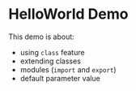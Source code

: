 HelloWorld Demo
===============

This demo is about:
 - using `class` feature
 - extending classes
 - modules (`import` and `export`)
 - default parameter value